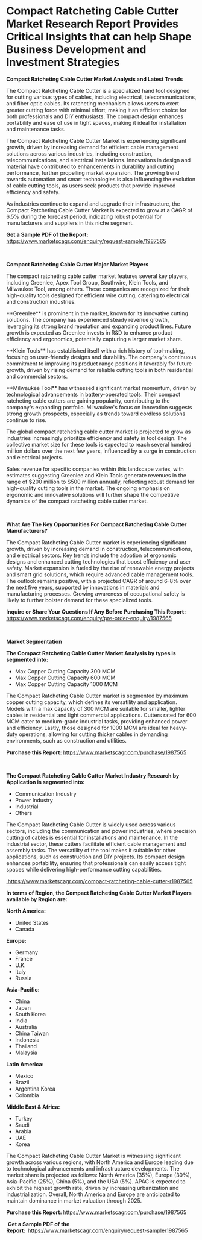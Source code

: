 <p><h1>Compact Ratcheting Cable Cutter Market Research Report Provides Critical Insights that can help Shape Business Development and Investment Strategies</h1></p><p><strong>Compact Ratcheting Cable Cutter Market Analysis and Latest Trends</strong></p>
<p><p>The Compact Ratcheting Cable Cutter is a specialized hand tool designed for cutting various types of cables, including electrical, telecommunications, and fiber optic cables. Its ratcheting mechanism allows users to exert greater cutting force with minimal effort, making it an efficient choice for both professionals and DIY enthusiasts. The compact design enhances portability and ease of use in tight spaces, making it ideal for installation and maintenance tasks.</p><p>The Compact Ratcheting Cable Cutter Market is experiencing significant growth, driven by increasing demand for efficient cable management solutions across various industries, including construction, telecommunications, and electrical installations. Innovations in design and material have contributed to enhancements in durability and cutting performance, further propelling market expansion. The growing trend towards automation and smart technologies is also influencing the evolution of cable cutting tools, as users seek products that provide improved efficiency and safety. </p><p>As industries continue to expand and upgrade their infrastructure, the Compact Ratcheting Cable Cutter Market is expected to grow at a CAGR of 6.5% during the forecast period, indicating robust potential for manufacturers and suppliers in this niche segment.</p></p>
<p><strong>Get a Sample PDF of the Report:&nbsp;</strong> <a href="https://www.marketscagr.com/enquiry/request-sample/1987565?utm_campaign=3215&utm_medium=2&utm_source=Github&utm_content=ia&utm_term=12042025&utm_id=compact-ratcheting-cable-cutter">https://www.marketscagr.com/enquiry/request-sample/1987565</a></p>
<p>&nbsp;</p>
<p><strong>Compact Ratcheting Cable Cutter Major Market Players</strong></p>
<p><p>The compact ratcheting cable cutter market features several key players, including Greenlee, Apex Tool Group, Southwire, Klein Tools, and Milwaukee Tool, among others. These companies are recognized for their high-quality tools designed for efficient wire cutting, catering to electrical and construction industries.</p><p>**Greenlee** is prominent in the market, known for its innovative cutting solutions. The company has experienced steady revenue growth, leveraging its strong brand reputation and expanding product lines. Future growth is expected as Greenlee invests in R&D to enhance product efficiency and ergonomics, potentially capturing a larger market share.</p><p>**Klein Tools** has established itself with a rich history of tool-making, focusing on user-friendly designs and durability. The company's continuous commitment to improving its product range positions it favorably for future growth, driven by rising demand for reliable cutting tools in both residential and commercial sectors.</p><p>**Milwaukee Tool** has witnessed significant market momentum, driven by technological advancements in battery-operated tools. Their compact ratcheting cable cutters are gaining popularity, contributing to the company's expanding portfolio. Milwaukee's focus on innovation suggests strong growth prospects, especially as trends toward cordless solutions continue to rise.</p><p>The global compact ratcheting cable cutter market is projected to grow as industries increasingly prioritize efficiency and safety in tool design. The collective market size for these tools is expected to reach several hundred million dollars over the next few years, influenced by a surge in construction and electrical projects.</p><p>Sales revenue for specific companies within this landscape varies, with estimates suggesting Greenlee and Klein Tools generate revenues in the range of $200 million to $500 million annually, reflecting robust demand for high-quality cutting tools in the market. The ongoing emphasis on ergonomic and innovative solutions will further shape the competitive dynamics of the compact ratcheting cable cutter market.</p></p>
<p>&nbsp;</p>
<p><strong>What Are The Key Opportunities For Compact Ratcheting Cable Cutter Manufacturers?</strong></p>
<p><p>The Compact Ratcheting Cable Cutter market is experiencing significant growth, driven by increasing demand in construction, telecommunications, and electrical sectors. Key trends include the adoption of ergonomic designs and enhanced cutting technologies that boost efficiency and user safety. Market expansion is fueled by the rise of renewable energy projects and smart grid solutions, which require advanced cable management tools. The outlook remains positive, with a projected CAGR of around 6-8% over the next five years, supported by innovations in materials and manufacturing processes. Growing awareness of occupational safety is likely to further bolster demand for these specialized tools.</p></p>
<p><strong>Inquire or Share Your Questions If Any Before Purchasing This Report:</strong> <a href="https://www.marketscagr.com/enquiry/pre-order-enquiry/1987565?utm_campaign=3215&utm_medium=2&utm_source=Github&utm_content=ia&utm_term=12042025&utm_id=compact-ratcheting-cable-cutter">https://www.marketscagr.com/enquiry/pre-order-enquiry/1987565</a></p>
<p>&nbsp;</p>
<p><strong>Market Segmentation</strong></p>
<p><strong>The Compact Ratcheting Cable Cutter Market Analysis by types is segmented into:</strong></p>
<p><ul><li>Max Copper Cutting Capacity 300 MCM</li><li>Max Copper Cutting Capacity 600 MCM</li><li>Max Copper Cutting Capacity 1000 MCM</li></ul></p>
<p><p>The Compact Ratcheting Cable Cutter market is segmented by maximum copper cutting capacity, which defines its versatility and application. Models with a max capacity of 300 MCM are suitable for smaller, lighter cables in residential and light commercial applications. Cutters rated for 600 MCM cater to medium-grade industrial tasks, providing enhanced power and efficiency. Lastly, those designed for 1000 MCM are ideal for heavy-duty operations, allowing for cutting thicker cables in demanding environments, such as construction and utilities.</p></p>
<p><strong>Purchase this Report:&nbsp;</strong><a href="https://www.marketscagr.com/purchase/1987565?utm_campaign=3215&utm_medium=2&utm_source=Github&utm_content=ia&utm_term=12042025&utm_id=compact-ratcheting-cable-cutter">https://www.marketscagr.com/purchase/1987565</a></p>
<p>&nbsp;</p>
<p><strong>The Compact Ratcheting Cable Cutter Market Industry Research by Application is segmented into:</strong></p>
<p><ul><li>Communication Industry</li><li>Power Industry</li><li>Industrial</li><li>Others</li></ul></p>
<p><p>The Compact Ratcheting Cable Cutter is widely used across various sectors, including the communication and power industries, where precision cutting of cables is essential for installations and maintenance. In the industrial sector, these cutters facilitate efficient cable management and assembly tasks. The versatility of the tool makes it suitable for other applications, such as construction and DIY projects. Its compact design enhances portability, ensuring that professionals can easily access tight spaces while delivering high-performance cutting capabilities.</p></p>
<p><a href="https://www.marketscagr.com/compact-ratcheting-cable-cutter-r1987565?utm_campaign=3215&utm_medium=2&utm_source=Github&utm_content=ia&utm_term=12042025&utm_id=compact-ratcheting-cable-cutter">&nbsp;https://www.marketscagr.com/compact-ratcheting-cable-cutter-r1987565</a></p>
<p><strong>In terms of Region, the Compact Ratcheting Cable Cutter Market Players available by Region are:</strong></p>
<p>
    <p> <strong> North America: </strong>
        <ul>
            <li>United States</li>
            <li>Canada</li>
        </ul>
        </p> 
    <p> <strong> Europe: </strong>
        <ul>
            <li>Germany</li>
            <li>France</li>
            <li>U.K.</li>
            <li>Italy</li>
            <li>Russia</li>
        </ul>
        </p> 
    <p> <strong> Asia-Pacific: </strong>
        <ul>
            <li>China</li>
            <li>Japan</li>
            <li>South Korea</li>
            <li>India</li>
            <li>Australia</li>
            <li>China Taiwan</li>
            <li>Indonesia</li>
            <li>Thailand</li>
            <li>Malaysia</li>
        </ul>
        </p> 
    <p> <strong> Latin America: </strong>
        <ul>
            <li>Mexico</li>
            <li>Brazil</li>
            <li>Argentina Korea</li>
            <li>Colombia</li>
        </ul>
        </p> 
    <p> <strong> Middle East & Africa: </strong>
        <ul>
            <li>Turkey</li>
            <li>Saudi</li>
            <li>Arabia</li>
            <li>UAE</li>
            <li>Korea</li>
        </ul>
    </p>
    </p>
<p><p>The Compact Ratcheting Cable Cutter Market is witnessing significant growth across various regions, with North America and Europe leading due to technological advancements and infrastructure developments. The market share is projected as follows: North America (35%), Europe (30%), Asia-Pacific (25%), China (5%), and the USA (5%). APAC is expected to exhibit the highest growth rate, driven by increasing urbanization and industrialization. Overall, North America and Europe are anticipated to maintain dominance in market valuation through 2025.</p></p>
<p><strong>Purchase this Report: </strong><a href="https://www.marketscagr.com/purchase/1987565?utm_campaign=3215&utm_medium=2&utm_source=Github&utm_content=ia&utm_term=12042025&utm_id=compact-ratcheting-cable-cutter">https://www.marketscagr.com/purchase/1987565</a></p>
<p>&nbsp;<strong>Get a Sample PDF of the Report:&nbsp;&nbsp;</strong><a href="https://www.marketscagr.com/enquiry/request-sample/1987565?utm_campaign=3215&utm_medium=2&utm_source=Github&utm_content=ia&utm_term=12042025&utm_id=compact-ratcheting-cable-cutter">https://www.marketscagr.com/enquiry/request-sample/1987565</a></p>
<p><strong></strong></p>
<p><p></p><p></p><p></p></p>